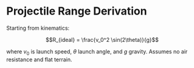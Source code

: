 # Projectile Range Derivation

Starting from kinematics:

$$R_{ideal} = \frac{v_0^2 \sin(2\theta)}{g}$$

where $v_0$ is launch speed, $\theta$ launch angle, and $g$ gravity.
Assumes no air resistance and flat terrain.
